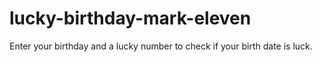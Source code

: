 # lucky-birthday-mark-eleven

Enter your birthday and a lucky number to check if your birth date is luck. 
